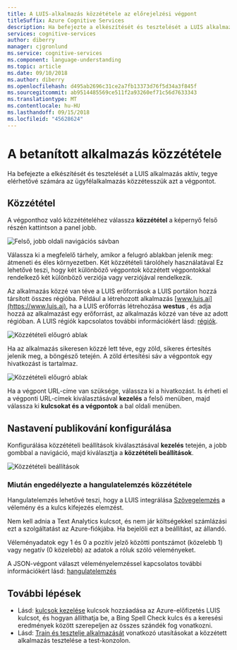 ```yaml
---
title: A LUIS-alkalmazás közzététele az előrejelzési végpont
titleSuffix: Azure Cognitive Services
description: Ha befejezte a elkészítését és tesztelését a LUIS alkalmazás aktív, tegye elérhetővé számára az ügyfélalkalmazás közzétesszük azt a végpontot.
services: cognitive-services
author: diberry
manager: cjgronlund
ms.service: cognitive-services
ms.component: language-understanding
ms.topic: article
ms.date: 09/10/2018
ms.author: diberry
ms.openlocfilehash: d495ab2696c31ce2a7fb13373d76f5d34a3f845f
ms.sourcegitcommit: ab9514485569ce511f2a93260ef71c56d7633343
ms.translationtype: MT
ms.contentlocale: hu-HU
ms.lasthandoff: 09/15/2018
ms.locfileid: "45628624"
---
```

# <a name="publish-your-trained-app"></a>A betanított alkalmazás közzététele

Ha befejezte a elkészítését és tesztelését a LUIS alkalmazás aktív, tegye elérhetővé számára az ügyfélalkalmazás közzétesszük azt a végpontot. 

<a name="publish-your-trained-app-to-an-http-endpoint"></a>

## <a name="publishing"></a>Közzététel

A végponthoz való közzétételéhez válassza **közzététel** a képernyő felső részén kattintson a panel jobb. 

![Felső, jobb oldali navigációs sávban](./media/luis-how-to-publish-app/publish-top-nav-bar.png)

Válassza ki a megfelelő tárhely, amikor a felugró ablakban jelenik meg: átmeneti és éles környezetben. Két közzétételi tárolóhely használatával Ez lehetővé teszi, hogy két különböző végpontok közzétett végpontokkal rendelkező két különböző verziója vagy verziójával rendelkezik. 

Az alkalmazás közzé van téve a LUIS erőforrások a LUIS portálon hozzá társított összes régióba. Például a létrehozott alkalmazás [www.luis.ai](https://www.luis.ai), ha a LUIS erőforrás létrehozása **westus** , és adja hozzá az alkalmazást egy erőforrást, az alkalmazás közzé van téve az adott régióban. A LUIS régiók kapcsolatos további információkért lásd: [régiók](luis-reference-regions.md).
 
![Közzétételi előugró ablak](./media/luis-how-to-publish-app/publish-pop-up.png)

Ha az alkalmazás sikeresen közzé lett téve, egy zöld, sikeres értesítés jelenik meg, a böngésző tetején. A zöld értesítési sáv a végpontok egy hivatkozást is tartalmaz. 

![Közzétételi előugró ablak](./media/luis-how-to-publish-app/publish-success.png)

Ha a végpont URL-címe van szüksége, válassza ki a hivatkozást. Is érheti el a végponti URL-címek kiválasztásával **kezelés** a felső menüben, majd válassza ki **kulcsokat és a végpontok** a bal oldali menüben. 

## <a name="configuring-publish-settings"></a>Nastavení publikování konfigurálása

Konfigurálása közzétételi beállítások kiválasztásával **kezelés** tetején, a jobb gombbal a navigáció, majd kiválasztja a **közzétételi beállítások**. 

![Közzétételi beállítások](./media/luis-how-to-publish-app/publish-settings.png)

### <a name="publish-after-enabling-sentiment-analysis"></a>Miután engedélyezte a hangulatelemzés közzététele

<a name="enable-sentiment-analysis"></a>

Hangulatelemzés lehetővé teszi, hogy a LUIS integrálása [Szövegelemzés](https://azure.microsoft.com/services/cognitive-services/text-analytics/) a vélemény és a kulcs kifejezés elemzést. 

Nem kell adnia a Text Analytics kulcsot, és nem jár költségekkel számlázási ezt a szolgáltatást az Azure-fiókjába. Ha bejelöli ezt a beállítást, az állandó. 

Véleményadatok egy 1 és 0 a pozitív jelző közötti pontszámot (közelebb 1) vagy negatív (0 közelebb) az adatok a róluk szóló véleményeket.

A JSON-végpont választ véleményelemzéssel kapcsolatos további információkért lásd: [hangulatelemzés](luis-concept-data-extraction.md#sentiment-analysis)



## <a name="next-steps"></a>További lépések

* Lásd: [kulcsok kezelése](./luis-how-to-manage-keys.md) kulcsok hozzáadása az Azure-előfizetés LUIS kulcsot, és hogyan állíthatja be, a Bing Spell Check kulcs és a keresési eredmények között szerepeljen az összes szándék fog vonatkozni.
* Lásd: [Train és tesztelje alkalmazását](luis-interactive-test.md) vonatkozó utasításokat a közzétett alkalmazás tesztelése a test-konzolon.

